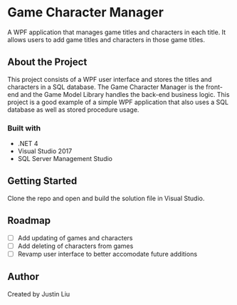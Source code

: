 # Game Character Manager

A WPF application that manages game titles and characters in each title.
It allows users to add game titles and characters in those game titles.

## About the Project

This project consists of a WPF user interface and stores the titles and characters in a SQL database.
The Game Character Manager is the front-end and the Game Model Library handles the back-end business logic.
This project is a good example of a simple WPF application that also uses a SQL database as well as stored procedure usage.

### Built with

* .NET 4
* Visual Studio 2017
* SQL Server Management Studio

## Getting Started

Clone the repo and open and build the solution file in Visual Studio.

## Roadmap
- [ ] Add updating of games and characters
- [ ] Add deleting of characters from games
- [ ] Revamp user interface to better accomodate future additions

## Author
Created by Justin Liu
